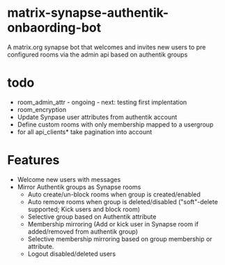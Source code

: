 # matrix-synapse-authentik-onbaording-bot
A matrix.org synapse bot that welcomes and invites new users to pre configured rooms via the admin api based on authentik groups


# todo

* room_admin_attr - ongoing - next: testing first implentation
* room_encryption
* Update Synpase user attributes from authentik account
* Define custom rooms with only membership mapped to a usergroup
* for all api_clients* take pagination into account

# Features

* Welcome new users with messages
* Mirror Authentik groups as Synapse rooms
  * Auto create/un-block rooms when group is created/enabled
  * Auto remove rooms when group is deleted/disabled ("soft"-delete supported; Kick users and block room)
  * Selective group based on Authentik attribute
  * Membership mirroring (Add or kick user in Synapse room if added/removed from authentik group)
  * Selective membership mirroring based on group membership or attribute.
  * Logout disabled/deleted users
